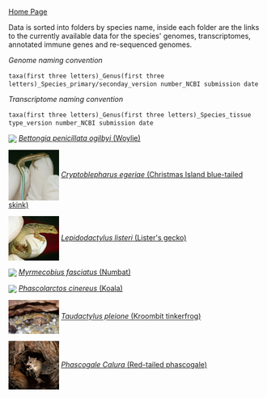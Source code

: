 [Home Page](index.md)

Data is sorted into folders by species name, inside each folder are the links to the currently available data for the species' genomes, transcriptomes, annotated immune genes and re-sequenced genomes. 

*Genome naming convention*
```
taxa(first three letters)_Genus(first three letters)_Species_primary/seconday_version number_NCBI submission date
```

*Transcriptome naming convention*
```
taxa(first three letters)_Genus(first three letters)_Species_tissue type_version number_NCBI submission date
```


<img src = "images/Bettongia_pencillata.jpg" width = 100 align = "center">  [*Bettongia penicillata ogilbyi* (Woylie)](./species/Bettongia_penicillata_ogilbyi.md)

<img src = "images/Cryptoblepharus_egeriae.jpg" width = 100 align = "center">  [*Cryptoblepharus egeriae* (Christmas Island blue-tailed skink)](./species/Cryptoblepharus_egeriae.md)

<img src = "images/Lepidodactylus_listeri.jpg" width = 100 align = "center">  [*Lepidodactylus listeri* (Lister's gecko)](./species/Lepidodactylus_listeri.md)

<img src = "images/Myrmecobius_fasciatus.jpg" width = 100 align = "center">  [*Myrmecobius fasciatus* (Numbat)](./species/Myrmecobius_fasciatus.md)

<img src = "images/Phascolartus_cinereus.jpg" width = 100 align = "center">  [*Phascolarctos cinereus* (Koala)](./species/Phascolarctos_cinereus.md)

<img src = "images/Taudactylus_pleione.jpg" width = 100 align = "center">  [*Taudactylus pleione* (Kroombit tinkerfrog)](./species/Taudactylus_pleione.md)

<img src = "images/Phascogale calura.jpg" width = 100 align = "center">  [*Phascogale Calura* (Red-tailed phascogale)](./species/Phascogale_calura.md)
